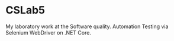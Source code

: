 # CSLab5
My laboratory work at the Software quality.
Automation Testing via Selenium WebDriver on .NET Core.
